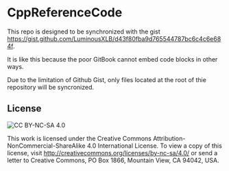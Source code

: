 # CppReferenceCode

This repo is designed to be synchronized with the gist https://gist.github.com/LuminousXLB/d43f80fba9d765544787bc6c4c6e684f.

It is like this because the poor GitBook cannot embed code blocks in other ways.

Due to the limitation of Github Gist, only files located at the root of thie repository will be syncronized.

## License

![CC BY-NC-SA 4.0](https://i.creativecommons.org/l/by-nc-sa/4.0/88x31.png)

This work is licensed under the Creative Commons Attribution-NonCommercial-ShareAlike 4.0 International License. To view a copy of this license, visit http://creativecommons.org/licenses/by-nc-sa/4.0/ or send a letter to Creative Commons, PO Box 1866, Mountain View, CA 94042, USA.

